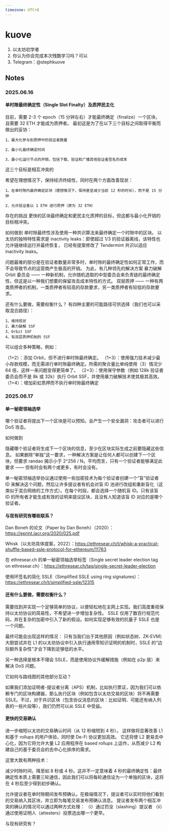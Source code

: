 ```yaml
---
timezone: UTC+8
---
```



# kuove

1. 以太坊初学者
2. 你认为你会完成本次残酷学习吗？可以
3. Telegram：@stephkuove

## Notes

<!-- Content_START -->

### 2025.06.16

#### 单时隙最终确定性（Single Slot Finalty）及质押民主化
目前，需要 2-3 个 epoch（15 分钟左右）才能最终确定（finalize）一个区块，且需要 32 ETH 才能成为质押者。
最初这是为了在以下三个目标之间取得平衡而做出的妥协：

    1、最大化参与到质押中的验证者数量

    2、最小化最终确定时间

    3、最小化运行节点的开销，包括下载、验证和广播其他验证者签名的成本
这三个目标是相互冲突的

希望在理想情况下，保持经济终结性，同时在两个方面改善现状：

    1、在单时隙内最终确定区块（理想情况下，保持甚至减少当前 12 秒的时长），而不是 15 分钟

    2、允许验证者以 1 ETH 进行质押（原为 32 ETH）

存在的挑战
    更快的区块最终确定和更民主化质押的目标，但这都与最小化开销的目标相冲突。

如何做到
单时隙最终性涉及使用一种共识算法来最终确定一个时隙中的区块。
以太坊的独特特性需求是 inactivity leaks：即使超过 1/3 的验证器离线，该特性也允许链继续运行并最终恢复，
已经有提案修改了 Tendermint 共识以适应 inactivity leaks。

问题最难的部分是在验证者数量非常多时，单时隙的最终确定性如何正常工作，而不会导致节点的运营商产生极高的开销。
为此，有几种领先的解决方案
    暴力破解
    Orbit 委员会 —— 一种新机制，允许随机选取的中型委员会来负责链的最终确定性，但这是以一种我们想要的保留攻击成本特性的方式。
    双层质押 —— 一种有两类质押者的机制，一类质押者有较高的存款要求，另一类质押者有较低的存款要求。

还有什么要做，需要权衡什么？
有四种主要的可能路径可供选择（我们也可以采取混合路径）：

    1、维持现状
    2、暴力破解 SSF
    3、Orbit SSF
    4、有双层质押机制的 SSF

可以组合多种策略，例如：

（1+2）：添加 Orbit，但不进行单时隙最终确定。
（1+3）：使用强力技术减少最小存款规模，而无需进行单时隙最终确定。所需的聚合量比单纯使用（3）情况少 64 倍，这样一来问题变得更简单了。
（2+3）：使用保守参数（例如 128k 验证者委员会而不是 8k 或 32k）执行 Orbit SSF，并使用暴力破解技术使其极其高效。
（1+4）：增加彩虹质押而不执行单时隙最终确定

### 2025.06.17
#### 单一秘密领袖选举

哪个验证者将提出下一个区块是可以预知。会产生一个安全漏洞：攻击者可以进行 DoS 攻击。

如何做到

隐藏哪个验证者将生成下一个区块的信息，至少在区块实际生成之前要隐藏这些信息。
如果删除“单独”这一要求，一种解决方案是让任何人都可以创建下一个区块，但要求 randao 揭示小于 2^256 / N。平均而言，只有一个验证者能够满足此要求 —— 但有时会有两个或更多，有时会没有。

单一秘密领袖选举协议通过使用一些加密技术为每个验证者创建一个“盲”验证者 ID 来解决这个问题，然后让许多提议者有机会对盲 ID 池进行改组和重新盲化（这类似于混合网络的工作方式）。在每个时段，都会选择一个随机盲 ID。只有该盲 ID 的所有者才能生成有效的证明来提议区块，且没有人知道该盲 ID 对应的是哪个验证者。


#### 与现有研究有哪些联系？

Dan Boneh 的论文（Paper by Dan Boneh）（2020）：https://eprint.iacr.org/2020/025.pdf

Whisk（以太坊具体提案，2022）：https://ethresear.ch/t/whisk-a-practical-shuffle-based-ssle-protocol-for-ethereum/11763

在 ethresear.ch 的单一秘密领袖选举标签（Single secret leader election tag on ethresear.ch）：https://ethresear.ch/tag/single-secret-leader-election

使用环签名的简化 SSLE（Simplified SSLE using ring signatures）：https://ethresear.ch/t/simplified-ssle/12315


#### 还有什么要做，需要权衡什么？
需要找到并实现一个足够简单的协议，以便轻松地在主网上实现。我们高度重视保持以太坊协议的简易性，不希望进一步增加复杂性。
SSLE 仅用了数百行规范代码，并在复杂的加密中引入了新的假设。如何实现足够有效的抗量子 SSLE 也是一个问题。

最终可能会出现这样的情况：
只有当我们出于其他原因（例如状态树、ZK-EVM）大胆尝试并在 L1 的以太坊协议中引入执行通用零知识证明的机制时，SSLE 的“边际额外复杂性”才会下降到足够低的水平。

另一种选择是根本不理会 SSLE，而是使用协议外缓解措施（例如在 p2p 层）来解决 DoS 问题。

它如何与路线图的其他部分互动？

如果我们添加证明者-提议者分离（APS）机制，比如执行票证，因为我们可以依赖专门的区块构建器，那么执行区块（例如包含以太坊交易的区块）将不再需要 SSLE。不过，对于共识区块（包含协议消息的区块：比如证明、可能还有纳入列表的一些片段等），我们仍然可以从 SSLE 中受益。

#### 更快的交易确认

进一步缩短以太坊的交易确认时间（从 12 秒缩短到 4 秒）。
这样做将显著改善 L1 和基于 rollups 的用户体验，同时使 De-Fi 协议更加高效。
它还将使 L2 更易去中心化，因为它将允许大量 L2 应用程序在 based rollups 上运作，从而减少 L2 构建自己的基于委员会的去中心化排序的需求。

这里大致有两种技术：

减少时隙时间，降至如 8 秒或 4 秒。这并不一定意味着 4 秒的最终确定性：最终确定性本质上需要三轮通信，因此我们可以将每轮通信设为一个单独的区块，这将在 4 秒后至少得到初步确认。

允许提议者在单时隙期间发布预确认。在极端情况下，提议者可以实时将他们看到的交易纳入其区块，并立即为每笔交易发布预确认消息。
提议者发布两个相互冲突的确认的情况可以通过两种方式处理：
    （i）通过罚没（slashing）提议者
    （ii）通过使用证明人（attesters）投票选出哪一个更早。

与现有研究有？





<!-- Content_END -->
